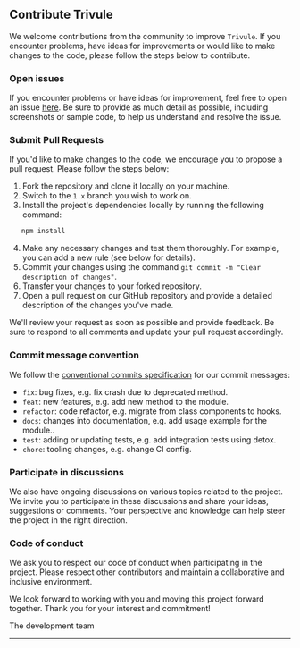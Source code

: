 ## Contribute Trivule

We welcome contributions from the community to improve `Trivule`. If you encounter problems, have ideas for improvements or would like to make changes to the code, please follow the steps below to contribute.

### Open issues

If you encounter problems or have ideas for improvement, feel free to open an issue [here](https://github.com/trivule/trivule/issues). Be sure to provide as much detail as possible, including screenshots or sample code, to help us understand and resolve the issue.

### Submit Pull Requests

If you'd like to make changes to the code, we encourage you to propose a pull request. Please follow the steps below:

1. Fork the repository and clone it locally on your machine.
2. Switch to the `1.x` branch you wish to work on.
3. Install the project's dependencies locally by running the following command:

```bash
   npm install
```

4. Make any necessary changes and test them thoroughly. For example, you can add a new rule (see below for details).
5. Commit your changes using the command `git commit -m "Clear description of changes"`.
6. Transfer your changes to your forked repository.
7. Open a pull request on our GitHub repository and provide a detailed description of the changes you've made.

We'll review your request as soon as possible and provide feedback. Be sure to respond to all comments and update your pull request accordingly.

### Commit message convention

We follow the [conventional commits specification](https://www.conventionalcommits.org/en) for our commit messages:

- `fix`: bug fixes, e.g. fix crash due to deprecated method.
- `feat`: new features, e.g. add new method to the module.
- `refactor`: code refactor, e.g. migrate from class components to hooks.
- `docs`: changes into documentation, e.g. add usage example for the module..
- `test`: adding or updating tests, e.g. add integration tests using detox.
- `chore`: tooling changes, e.g. change CI config.

### Participate in discussions

We also have ongoing discussions on various topics related to the project. We invite you to participate in these discussions and share your ideas, suggestions or comments. Your perspective and knowledge can help steer the project in the right direction.

### Code of conduct

We ask you to respect our code of conduct when participating in the project. Please respect other contributors and maintain a collaborative and inclusive environment.

We look forward to working with you and moving this project forward together. Thank you for your interest and commitment!

The development team

---

